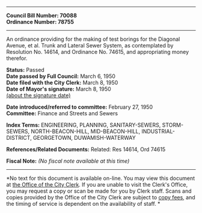 * * * * *  
  
**Council Bill Number: [](#h0)[](#h2)70088**   
**Ordinance Number: 78755**  
  
* * * * *  
  
An ordinance providing for the making of test borings for the Diagonal Avenue, et al. Trunk and Lateral Sewer System, as contemplated by Resolution No. 14614, and Ordinance No. 74615, and appropriating money therefor.  
  
**Status:** Passed   
**Date passed by Full Council:** March 6, 1950   
**Date filed with the City Clerk:** March 8, 1950   
**Date of Mayor's signature:** March 8, 1950   
[(about the signature date)](/~public/approvaldate.htm)   
  
  
**Date introduced/referred to committee:** February 27, 1950   
**Committee:** Finance and Streets and Sewers   
  
**Index Terms:** ENGINEERING, PLANNING, SANITARY-SEWERS, STORM-SEWERS, NORTH-BEACON-HILL, MID-BEACON-HILL, INDUSTRIAL-DISTRICT, GEORGETOWN, DUWAMISH-WATERWAY  
  
**References/Related Documents:** Related: Res 14614, Ord 74615  
  
**Fiscal Note:** *(No fiscal note available at this time)*  
  
* * * * *  
  
*No text for this document is available on-line. You may view this document at [the Office of the City Clerk](http://www.seattle.gov/leg/clerk/contactUs.htm). If you are unable to visit the Clerk's Office, you may request a copy or scan be made for you by Clerk staff. Scans and copies provided by the Office of the City Clerk are subject to [copy fees](http://clerk.seattle.gov/~public/clerkfees.htm), and the timing of service is dependent on the availability of staff. *  
  
  
